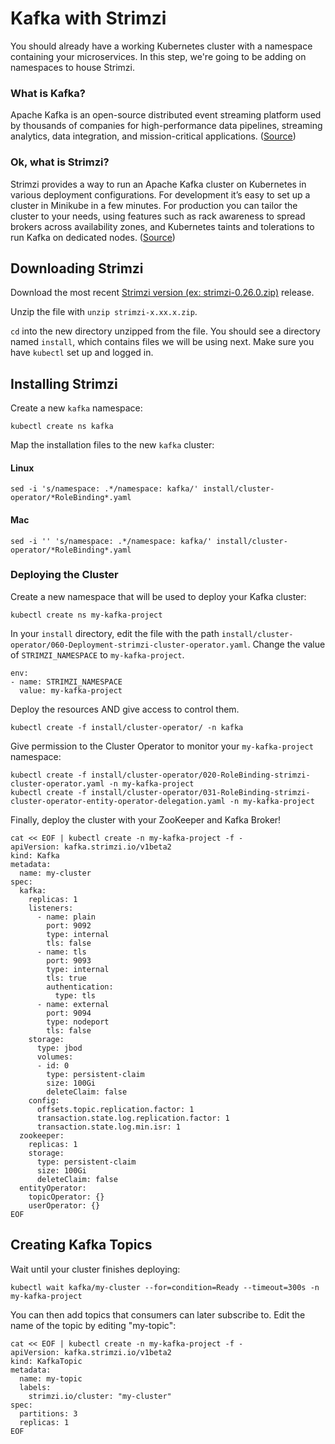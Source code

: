 # Kafka with Strimzi

You should already have a working Kubernetes cluster with a namespace containing your microservices. In this step, we're going to be adding on namespaces to house Strimzi.

### What is Kafka?
Apache Kafka is an open-source distributed event streaming platform used by thousands of companies for high-performance data pipelines, streaming analytics, data integration, and mission-critical applications. ([Source](https://kafka.apache.org/))

### Ok, what is Strimzi?
Strimzi provides a way to run an Apache Kafka cluster on Kubernetes in various deployment configurations. For development it’s easy to set up a cluster in Minikube in a few minutes. For production you can tailor the cluster to your needs, using features such as rack awareness to spread brokers across availability zones, and Kubernetes taints and tolerations to run Kafka on dedicated nodes. ([Source](https://strimzi.io/))

## Downloading Strimzi

Download the most recent [Strimzi version (ex: strimzi-0.26.0.zip)](https://github.com/strimzi/strimzi-kafka-operator/releases) release.

Unzip the file with `unzip strimzi-x.xx.x.zip`.

`cd` into the new directory unzipped from the file. You should see a directory named `install`, which contains files we will be using next. Make sure you have `kubectl` set up and logged in.

## Installing Strimzi

Create a new `kafka` namespace:
```
kubectl create ns kafka
```

Map the installation files to the new `kafka` cluster:

#### Linux
```
sed -i 's/namespace: .*/namespace: kafka/' install/cluster-operator/*RoleBinding*.yaml
```
#### Mac
```
sed -i '' 's/namespace: .*/namespace: kafka/' install/cluster-operator/*RoleBinding*.yaml
```

### Deploying the Cluster
Create a new namespace that will be used to deploy your Kafka cluster:
```
kubectl create ns my-kafka-project
```
In your `install` directory, edit the file with the path `install/cluster-operator/060-Deployment-strimzi-cluster-operator.yaml`. Change the value of `STRIMZI_NAMESPACE` to `my-kafka-project`.

```
env:
- name: STRIMZI_NAMESPACE
  value: my-kafka-project
```

Deploy the resources AND give access to control them.
```
kubectl create -f install/cluster-operator/ -n kafka
```
Give permission to the Cluster Operator to monitor your `my-kafka-project` namespace:
```
kubectl create -f install/cluster-operator/020-RoleBinding-strimzi-cluster-operator.yaml -n my-kafka-project
kubectl create -f install/cluster-operator/031-RoleBinding-strimzi-cluster-operator-entity-operator-delegation.yaml -n my-kafka-project
```

Finally, deploy the cluster with your ZooKeeper and Kafka Broker!
```
cat << EOF | kubectl create -n my-kafka-project -f -
apiVersion: kafka.strimzi.io/v1beta2
kind: Kafka
metadata:
  name: my-cluster
spec:
  kafka:
    replicas: 1
    listeners:
      - name: plain
        port: 9092
        type: internal
        tls: false
      - name: tls
        port: 9093
        type: internal
        tls: true
        authentication:
          type: tls
      - name: external
        port: 9094
        type: nodeport
        tls: false
    storage:
      type: jbod
      volumes:
      - id: 0
        type: persistent-claim
        size: 100Gi
        deleteClaim: false
    config:
      offsets.topic.replication.factor: 1
      transaction.state.log.replication.factor: 1
      transaction.state.log.min.isr: 1
  zookeeper:
    replicas: 1
    storage:
      type: persistent-claim
      size: 100Gi
      deleteClaim: false
  entityOperator:
    topicOperator: {}
    userOperator: {}
EOF
```

## Creating Kafka Topics
Wait until your cluster finishes deploying:
```
kubectl wait kafka/my-cluster --for=condition=Ready --timeout=300s -n my-kafka-project
```
You can then add topics that consumers can later subscribe to. Edit the name of the topic by editing "my-topic":
```
cat << EOF | kubectl create -n my-kafka-project -f -
apiVersion: kafka.strimzi.io/v1beta2
kind: KafkaTopic
metadata:
  name: my-topic
  labels:
    strimzi.io/cluster: "my-cluster"
spec:
  partitions: 3
  replicas: 1
EOF
```